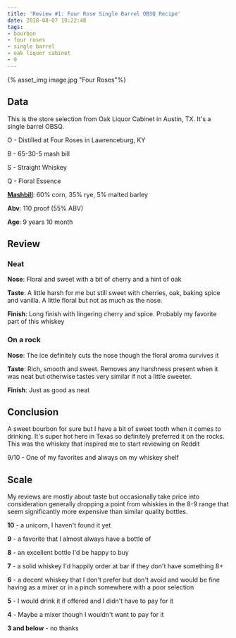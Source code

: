 ```yaml
---
title: 'Review #1: Four Rose Single Barrel OBSQ Recipe'
date: 2018-08-07 19:22:48
tags: 
- bourbon
- four roses
- single barrel
- oak liquor cabinet
- 9
---
```


{% asset_img image.jpg "Four Roses"%}

## Data

This is the store selection from Oak Liquor Cabinet in Austin, TX. It's a single barrel OBSQ.

O - Distilled at Four Roses in Lawrenceburg, KY

B - 65-30-5 mash bill

S - Straight Whiskey

Q - Floral Essence

[**Mashbill**](https://imgur.com/a/uIOyjGr): 60% corn, 35% rye, 5% malted barley

**Abv**: 110 proof (55% ABV)

**Age**: 9 years 10 month


## Review

### Neat

**Nose**: Floral and sweet with a bit of cherry and a hint of oak

**Taste**: A little harsh for me but still sweet with cherries, oak, baking spice and vanilla. A little floral but not as much as the nose.

**Finish**: Long finish with lingering cherry and spice. Probably my favorite part of this whiskey

### On a rock

**Nose**: The ice definitely cuts the nose though the floral aroma survives it

**Taste**: Rich, smooth and sweet. Removes any harshness present when it was neat but otherwise tastes very similar if not a little sweeter.

**Finish**: Just as good as neat

## Conclusion 

A sweet bourbon for sure but I have a bit of sweet tooth when it comes to drinking. It's super hot here in Texas so definitely preferred it on the rocks. This was the whiskey that inspired me to start reviewing on Reddit

9/10 - One of my favorites and always on my whiskey shelf

## Scale

My reviews are mostly about taste but occasionally take price into consideration generally dropping a point from whiskies in the 8-9 range that seem significantly more expensive than similar quality bottles.

**10** - a unicorn, I haven't found it yet

**9** - a favorite that I almost always have a bottle of

**8** - an excellent bottle I'd be happy to buy

**7** - a solid whiskey I'd happily order at bar if they don't have something 8+

**6** - a decent whiskey that I don't prefer but don't avoid and would be fine having as a mixer or in a pinch somewhere with a poor selection

**5** - I would drink it if offered and I didn't have to pay for it

**4** - Maybe a mixer though I wouldn't want to pay for it

**3 and below** - no thanks 

